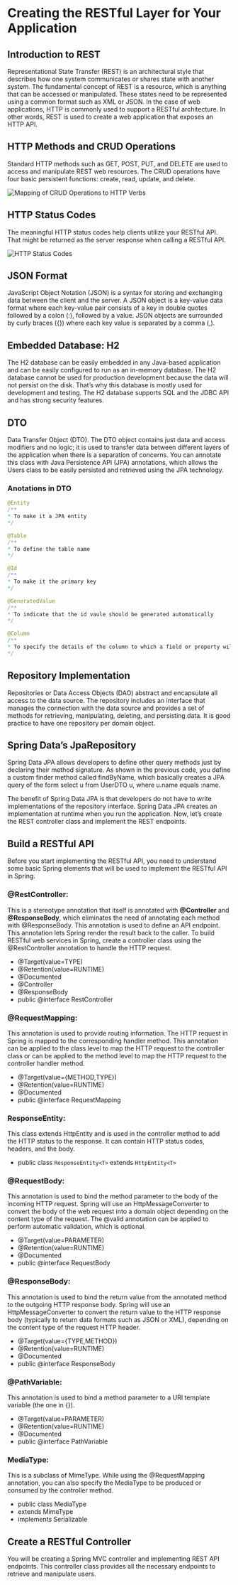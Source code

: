 # Creating the RESTful Layer for Your Application

## Introduction to REST
Representational State Transfer (REST) is an architectural style that describes how one system communicates or shares state with another system. The fundamental concept of REST is a resource, which is anything that can be accessed or manipulated. These states need to be represented using a common format such as XML or JSON. In the case of web applications, HTTP is commonly used to support a RESTful architecture. In other words, REST is used to create a web application that exposes an HTTP API.

## HTTP Methods and CRUD Operations
Standard HTTP methods such as GET, POST, PUT, and DELETE are used to access and manipulate REST web resources. The CRUD operations have four basic persistent functions: create, read, update, and delete.

![Mapping of CRUD Operations to HTTP Verbs](./imgs/crud.png)

## HTTP Status Codes
The meaningful HTTP status codes help clients utilize your RESTful API. That might be returned as the server response when calling a RESTful API.

![HTTP Status Codes](./imgs/http-status.png)

## JSON Format
JavaScript Object Notation (JSON) is a syntax for storing and exchanging data between the client and the server. A JSON object is a key-value data format where each key-value pair consists of a key in double quotes followed by a colon (:), followed by a value. JSON objects are surrounded by curly braces ({}) where each key value is separated by a comma (,).

## Embedded Database: H2
The H2 database can be easily embedded in any Java-based application and can be easily configured to run as an in-memory database. The H2 database cannot be used for production development because the data will not persist on the disk. That’s why this database is mostly used for development and testing. The H2 database supports SQL and the JDBC API and has strong security features.

## DTO
Data Transfer Object (DTO). The DTO object contains just data and access modifiers and no logic; it is used to transfer data between different layers of the application when there is a separation of concerns. You can annotate this class with Java Persistence API (JPA) annotations, which allows the Users class to be easily persisted and retrieved 
using the JPA technology.

### Anotations in DTO

```java
@Entity
/**
* To make it a JPA entity
*/
```

```java
@Table
/**
* To define the table name
*/
```

```java
@Id
/**
* To make it the primary key
*/
```

```java
@GeneratedValue
/**
* To indicate that the id vaule should be generated automatically
*/
```

```java
@Column
/**
* To specify the details of the column to which a field or property will be mapped.
*/
```

## Repository Implementation
Repositories or Data Access Objects (DAO) abstract and encapsulate all access to the data source. The repository includes an interface that manages the connection with the data source and provides a set of methods for retrieving, manipulating, deleting, and persisting data. It is good practice to have one repository per domain object.

## Spring Data’s JpaRepository
Spring Data JPA allows developers to define other query methods just by declaring their method signature. As shown in the previous code, you define a custom finder method called findByName, which basically creates a JPA query of the form select u from UserDTO u, where u.name equals :name.

The benefit of Spring Data JPA is that developers do not have to write implementations of the repository interface. Spring Data JPA creates an implementation at runtime when you run the application. Now, let’s create the REST controller class and implement the REST endpoints.

## Build a RESTful API
Before you start implementing the RESTful API, you need to understand some basic Spring elements that will be used to implement the RESTful API in Spring.

### @RestController:
This is a stereotype annotation that itself is annotated with **@Controller** and **@ResponseBody**, which eliminates the need of annotating each method with @ResponseBody. This annotation is used to define an API endpoint. This annotation lets Spring render the result back to the caller. To build RESTful web services in Spring, create a controller class using the @RestController annotation to handle the HTTP request.

- @Target(value=TYPE)
- @Retention(value=RUNTIME)
- @Documented
- @Controller
- @ResponseBody
- public @interface RestController

### @RequestMapping:
This annotation is used to provide routing information. The HTTP request in Spring is mapped to the corresponding handler method. This annotation can be applied to the class level to map the HTTP request to the controller class or can be applied to the method level to map the HTTP request to the controller handler method.

- @Target(value={METHOD,TYPE})
- @Retention(value=RUNTIME)
- @Documented
- public @interface RequestMapping

### ResponseEntity: 
This class extends HttpEntity and is used in the controller method to add the HTTP status to the response. It can contain HTTP status codes, headers, and the body.

- public class `ResponseEntity<T>` extends `HttpEntity<T>`

### @RequestBody: 
This annotation is used to bind the method parameter to the body of the incoming HTTP request. Spring will use an HttpMessageConverter to convert the body of the web request into a domain object depending on the content type of the request. The @valid annotation can be applied to perform automatic validation, which is optional. 

- @Target(value=PARAMETER)
- @Retention(value=RUNTIME)
- @Documented
- public @interface RequestBody

### @ResponseBody: 
This annotation is used to bind the return value from the annotated method to the outgoing HTTP response body. Spring will use an HttpMessageConverter to convert the return value to the HTTP response body (typically to return data formats such as JSON or XML), depending on the content type of the request HTTP header. 

- @Target(value={TYPE,METHOD})
- @Retention(value=RUNTIME)
- @Documented
- public @interface ResponseBody

### @PathVariable: 
This annotation is used to bind a method parameter to a URI template variable (the one in {}).

- @Target(value=PARAMETER)
- @Retention(value=RUNTIME)
- @Documented
- public @interface PathVariable

### MediaType: 
This is a subclass of MimeType. While using the @RequestMapping annotation, you can also specify the MediaType to be produced or consumed by the controller method.

- public class MediaType
- extends MimeType
- implements Serializable

## Create a RESTful Controller
You will be creating a Spring MVC controller and implementing REST API endpoints. This controller class provides all the necessary endpoints to retrieve and manipulate users. 